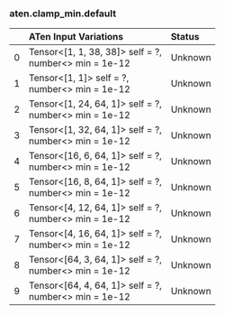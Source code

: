 ### aten.clamp_min.default
|    | ATen Input Variations                                    | Status   |
|---:|:---------------------------------------------------------|:---------|
|  0 | Tensor<[1, 1, 38, 38]> self = ?,<br>number<> min = 1e-12 | Unknown  |
|  1 | Tensor<[1, 1]> self = ?,<br>number<> min = 1e-12         | Unknown  |
|  2 | Tensor<[1, 24, 64, 1]> self = ?,<br>number<> min = 1e-12 | Unknown  |
|  3 | Tensor<[1, 32, 64, 1]> self = ?,<br>number<> min = 1e-12 | Unknown  |
|  4 | Tensor<[16, 6, 64, 1]> self = ?,<br>number<> min = 1e-12 | Unknown  |
|  5 | Tensor<[16, 8, 64, 1]> self = ?,<br>number<> min = 1e-12 | Unknown  |
|  6 | Tensor<[4, 12, 64, 1]> self = ?,<br>number<> min = 1e-12 | Unknown  |
|  7 | Tensor<[4, 16, 64, 1]> self = ?,<br>number<> min = 1e-12 | Unknown  |
|  8 | Tensor<[64, 3, 64, 1]> self = ?,<br>number<> min = 1e-12 | Unknown  |
|  9 | Tensor<[64, 4, 64, 1]> self = ?,<br>number<> min = 1e-12 | Unknown  |

